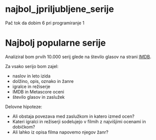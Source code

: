 # najbol_jpriljubljene_serije
Pač tok da dobim 6 pri programiranje 1


Najbolj popularne serije
=======================

Analiziral bom prvih 10.000 serij glede na število glasov na strani
[IMDB](https://www.imdb.com/search/title/?title_type=tv_series).

Za vsako serijo bom zajel:
* naslov in leto izida
* dolžino, opis, oznako in žanre
* igralce in režiserje
* IMDB in Metascore oceni
* število glasov in zaslužek

Delovne hipoteze:
* Ali obstaja povezava med zaslužkom in katero izmed ocen?
* Kateri igralci in režiserji sodelujejo v filmih z najvišjimi ocenami in dobičkom?
* Ali lahko iz opisa filma napovemo njegov žanr?
